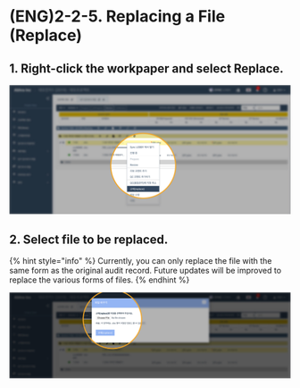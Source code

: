 # \(ENG\)2-2-5. Replacing a File \(Replace\)

## 1. Right-click the workpaper and select Replace.

![](../../../../.gitbook/assets/file_replace_1.jpg)

## 2. Select file to be replaced.

{% hint style="info" %}
Currently, you can only replace the file with the same form as the original audit record. Future updates will be improved to replace the various forms of files.
{% endhint %}

![](../../../../.gitbook/assets/file_replace_2.jpg)


